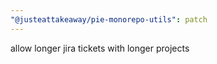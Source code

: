 ```yaml
---
"@justeattakeaway/pie-monorepo-utils": patch
---
```


allow longer jira tickets with longer projects
